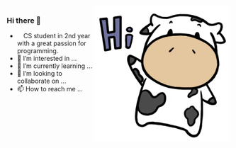 <img align="right" width="308" height="308" src="https://github.com/Himanshu-Singh-Chauhan/Himanshu-Singh-Chauhan/blob/main/resources/gifs/cow_hi.gif">

### Hi there 👋
- <img width="10" height="10" src="https://image.flaticon.com/icons/png/512/2292/2292038.png"> CS student in 2nd year with a great passion for programming. 
- 👀 I’m interested in ...
- 🌱 I’m currently learning ...
- 💞️ I’m looking to collaborate on ...
- 📫 How to reach me ...
